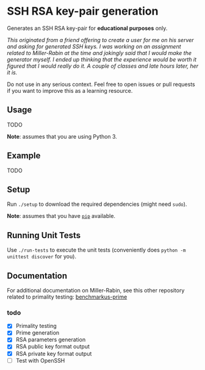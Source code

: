 # SSH RSA key-pair generation
Generates an SSH RSA key-pair for **educational purposes** only.

*This originated from a friend offering to create a user for me on his
server and asking for generated SSH keys. I was working on an assignment
related to Miller-Rabin at the time and jokingly said that I would make the
generator myself. I ended up thinking that the experience would be worth it
figured that I would really do it. A couple of classes and late hours later,
her it is.*

Do not use in any serious context. Feel free to open issues or pull requests
if you want to improve this as a learning resource.

## Usage
TODO

**Note**: assumes that you are using Python 3.

## Example
TODO

## Setup
Run `./setup` to download the required dependencies (might need `sudo`).

**Note**: assumes that you have
[`pip`](https://pypi.python.org/pypi/pip) available.

## Running Unit Tests
Use `./run-tests` to execute the unit tests (conveniently does
`python -m unittest discover` for you).

## Documentation
For additional documentation on Miller-Rabin, see this other repository
related to primality testing: 
[benchmarkus-prime](https://github.com/JesseEmond/benchmarkus-prime)

### todo
- [x] Primality testing
- [x] Prime generation
- [x] RSA parameters generation
- [x] RSA public key format output
- [x] RSA private key format output
- [ ] Test with OpenSSH
